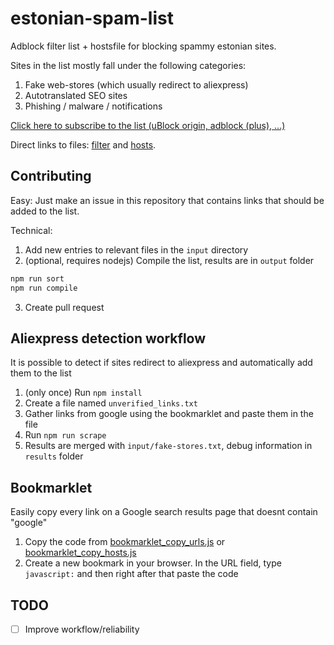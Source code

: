 # estonian-spam-list
Adblock filter list + hostsfile for blocking spammy estonian sites.

Sites in the list mostly fall under the following categories:
1. Fake web-stores (which usually redirect to aliexpress)
2. Autotranslated SEO sites
3. Phishing / malware / notifications

[Click here to subscribe to the list (uBlock origin, adblock (plus), ...)](https://subscribe.adblockplus.org/?location=https://github.com/doomnoodles/estonian-spam-list/releases/latest/download/sites.txt&title=Estonian%20spam-sites%20list)

Direct links to files:
[filter](https://github.com/doomnoodles/estonian-spam-list/releases/latest/download/sites.txt) and 
[hosts](https://github.com/doomnoodles/estonian-spam-list/releases/latest/download/hosts.txt).

## Contributing
Easy: Just make an issue in this repository that contains links that should be added to the list.

Technical:
1. Add new entries to relevant files in the ```input``` directory
2. (optional, requires nodejs) Compile the list, results are in ```output``` folder
```sh
npm run sort
npm run compile
```
3. Create pull request

## Aliexpress detection workflow
It is possible to detect if sites redirect to aliexpress and automatically add them to the list

1. (only once) Run ```npm install```
2. Create a file named ```unverified_links.txt```
3. Gather links from google using the bookmarklet and paste them in the file
4. Run ```npm run scrape```
5. Results are merged with ```input/fake-stores.txt```, debug information in ```results``` folder

## Bookmarklet
Easily copy every link on a Google search results page that doesnt contain "google"

1. Copy the code from [bookmarklet_copy_urls.js](https://github.com/doomnoodles/estonian-spam-list/blob/main/bookmarklet_copy_urls.js) or [bookmarklet_copy_hosts.js](https://github.com/doomnoodles/estonian-spam-list/blob/main/bookmarklet_copy_hosts.js)
2. Create a new bookmark in your browser. In the URL field, type  ```javascript:``` and then right after that paste the code

## TODO
- [ ] Improve workflow/reliability